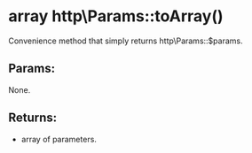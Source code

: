 # array http\Params::toArray()

Convenience method that simply returns http\Params::$params.

## Params:

None.

## Returns:

* array of parameters.
